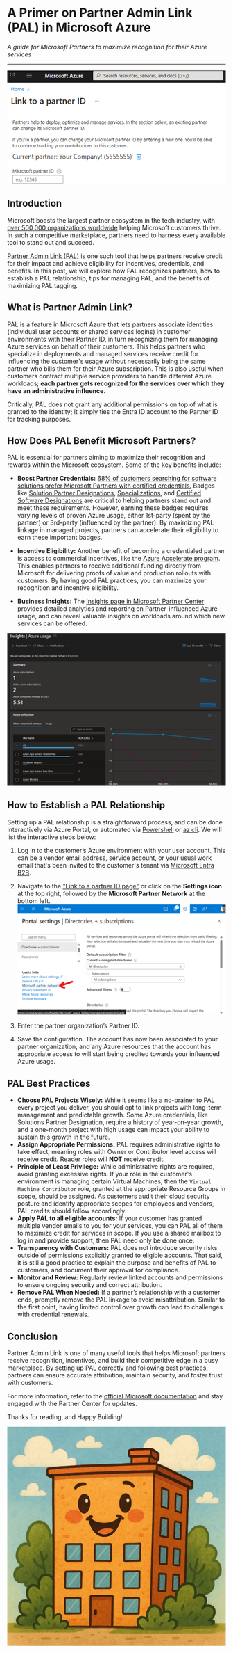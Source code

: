 # A Primer on Partner Admin Link (PAL) in Microsoft Azure

*A guide for Microsoft Partners to maximize recognition for their Azure services*

---

![Partner Admin Link can be configured in the Microsoft Azure Portal](/assets/images/2025-08-08-Primer-Partner-Admin-Link/pal-config-screenshot.png)

## Introduction

Microsoft boasts the largest partner ecosystem in the tech industry, with [over 500,000 organizations worldwide](https://blogs.microsoft.com/blog/2025/03/24/microsoft-at-50-the-journey-and-future-of-the-partner-ecosystem/) helping Microsoft customers thrive. In such a competitive marketplace, partners need to harness every available tool to stand out and succeed. 

[Partner Admin Link (PAL)](https://learn.microsoft.com/en-us/azure/cost-management-billing/manage/link-partner-id) is one such tool that helps partners receive credit for their impact and achieve eligibility for incentives, credentials, and benefits. In this post, we will explore how PAL recognizes partners, how to establish a PAL relationship, tips for managing PAL, and the benefits of maximizing PAL tagging.

## What is Partner Admin Link?

PAL is a feature in Microsoft Azure that lets partners associate identities (individual user accounts or shared services logins) in customer environments with their Partner ID, in turn recognizing them for managing Azure services on behalf of their customers. This helps partners who specialize in deployments and managed services receive credit for influencing the customer's usage without necessarily being the same partner who bills them for their Azure subscription. This is also useful when customers contract multiple service providers to handle different Azure workloads; **each partner gets recognized for the services over which they have an administrative influence**.

Critically, PAL does not grant any additional permissions on top of what is granted to the identity; it simply ties the Entra ID account to the Partner ID for tracking purposes.

## How Does PAL Benefit Microsoft Partners?

PAL is essential for partners aiming to maximize their recognition and rewards within the Microsoft ecosystem. Some of the key benefits include:

- **Boost Partner Credentials:** [68% of customers searching for software solutions prefer Microsoft Partners with certified credentials.](https://learn.microsoft.com/en-us/partner-center/referrals/solutions-partner-certified-software-designations-benefits#overview-of-benefits) Badges like [Solution Partner Designations](https://learn.microsoft.com/en-us/partner-center/membership/introduction-to-pcs), [Specializations](https://learn.microsoft.com/en-us/partner-center/membership/specializations), and [Certified Software Designations](https://learn.microsoft.com/en-us/partner-center/referrals/solutions-partner-certified-software-designations-introduction) are critical to helping partners stand out and meet these requirements. However, earning these badges requires varying levels of proven Azure usage, either 1st-party (spent by the partner) or 3rd-party (influenced by the partner). By maximizing PAL linkage in managed projects, partners can accelerate their eligibility to earn these important badges.

- **Incentive Eligibility:** Another benefit of becoming a credentialed partner is access to commercial incentives, like the [Azure Accelerate program](https://partner.microsoft.com/en-us/partnership/azure-offerings). This enables partners to receive additional funding directly from Microsoft for delivering proofs of value and production rollouts with customers. By having good PAL practices, you can maximize your recognition and incentive eligibility.

- **Business Insights:** The [Insights page in Microsoft Partner Center](https://partner.microsoft.com/en-us/dashboard/insights/partnerinsights/azureusage) provides detailed analytics and reporting on Partner-influenced Azure usage, and can reveal valuable insights on workloads around which new services can be offered.

![Screenshot of a Partner's influenced Azure usage.](/assets/images/2025-08-08-Primer-Partner-Admin-Link/pal-insights.png)


## How to Establish a PAL Relationship

Setting up a PAL relationship is a straightforward process, and can be done interactively via Azure Portal, or automated via [Powershell](https://learn.microsoft.com/en-us/azure/cost-management-billing/manage/link-partner-id#use-powershell-to-link-to-a-new-partner-id) or [az cli](https://learn.microsoft.com/en-us/azure/cost-management-billing/manage/link-partner-id#use-the-azure-cli-to-link-to-a-new-partner-id). We will list the interactive steps below:

1. Log in to the customer’s Azure environment with your user account. This can be a vendor email address, service account, or your usual work email that's been invited to the customer's tenant via [Microsoft Entra B2B](https://learn.microsoft.com/en-us/entra/external-id/user-properties).

2. Navigate to the ["Link to a partner ID page"](https://portal.azure.com/#view/Microsoft_Azure_Billing/ManagementPartnerBlade) or click on the **Settings icon** at the top right, followed by the **Microsoft Partner Network** at the bottom left.
![Find the link in the Azure Portal](/assets/images/2025-08-08-Primer-Partner-Admin-Link/pal-portal.png)

3. Enter the partner organization’s Partner ID.

4. Save the configuration. The account has now been associated to your partner organization, and any Azure resources that the account has appropriate access to will start being credited towards your influenced Azure usage.


## PAL Best Practices

- **Choose PAL Projects Wisely:** While it seems like a no-brainer to PAL every project you deliver, you should opt to link projects with long-term management and predictable growth. Some Azure credentials, like Solutions Partner Designation, require a history of year-on-year growth, and a one-month project with high usage can impact your ability to sustain this growth in the future.
- **Assign Appropriate Permissions:** PAL requires administrative rights to take effect, meaning roles with Owner or Contributor level access will receive credit. Reader roles will **NOT** receive credit.
- **Principle of Least Privilege:** While administrative rights are required, avoid granting excessive rights. If your role in the customer's environment is managing certain Virtual Machines, then the `Virtual Machine Contributor` role, granted at the appropriate Resource Groups in scope, should be assigned. As customers audit their cloud security posture and identify appropriate scopes for employees and vendors, PAL credits should follow accordingly.
- **Apply PAL to all eligible accounts:** If your customer has granted multiple vendor emails to you for your services, you can PAL all of them to maximize credit for services in scope. If you use a shared mailbox to log in and provide support, then PAL need only be done once.
- **Transparency with Customers:** PAL does not introduce security risks outside of permissions explicitly granted to eligible accounts. That said, it is still a good practice to explain the purpose and benefits of PAL to customers, and document their approval for compliance.
- **Monitor and Review:** Regularly review linked accounts and permissions to ensure ongoing security and correct attribution.
- **Remove PAL When Needed:** If a partner’s relationship with a customer ends, promptly remove the PAL linkage to avoid misattribution. Similar to the first point, having limited control over growth can lead to challenges with credential renewals.

## Conclusion

Partner Admin Link is one of many useful tools that helps Microsoft partners receive recognition, incentives, and build their competitive edge in a busy marketplace. By setting up PAL correctly and following best practices, partners can ensure accurate attribution, maintain security, and foster trust with customers. 

For more information, refer to the [official Microsoft documentation](https://learn.microsoft.com/en-us/azure/cost-management-billing/manage/link-partner-id) and stay engaged with the Partner Center for updates.

Thanks for reading, and Happy Building!

![Happy Building](/assets/images/happy-building.png)
